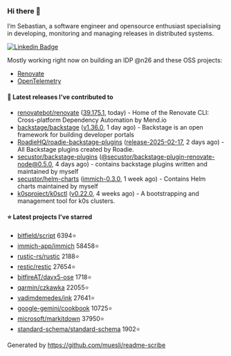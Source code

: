 ### Hi there 👋

I’m Sebastian, a software engineer and opensource enthusiast specialising in developing, monitoring and managing releases in distributed systems.    

[![Linkedin Badge](https://img.shields.io/badge/-LinkedIn-blue?style=flat&logo=Linkedin&logoColor=white&link=https://www.linkedin.com/in/sebastian-poxhofer/)](https://www.linkedin.com/in/sebastian-poxhofer/)

Mostly working right now on building an IDP @n26 and these OSS projects:
- [Renovate](https://github.com/renovatebot/renovate)
- [OpenTelemetry](https://github.com/open-telemetry)



#### 🚀 Latest releases I've contributed to

- [renovatebot/renovate](https://github.com/renovatebot/renovate) ([39.175.1](https://github.com/renovatebot/renovate/releases/tag/39.175.1), today) - Home of the Renovate CLI: Cross-platform Dependency Automation by Mend.io
- [backstage/backstage](https://github.com/backstage/backstage) ([v1.36.0](https://github.com/backstage/backstage/releases/tag/v1.36.0), 1 day ago) - Backstage is an open framework for building developer portals
- [RoadieHQ/roadie-backstage-plugins](https://github.com/RoadieHQ/roadie-backstage-plugins) ([release-2025-02-17](https://github.com/RoadieHQ/roadie-backstage-plugins/releases/tag/release-2025-02-17), 2 days ago) - All Backstage plugins created by Roadie.
- [secustor/backstage-plugins](https://github.com/secustor/backstage-plugins) ([@secustor/backstage-plugin-renovate-node@0.5.0](https://github.com/secustor/backstage-plugins/releases/tag/%40secustor/backstage-plugin-renovate-node%400.5.0), 4 days ago) - contains backstage plugins written and maintained by myself
- [secustor/helm-charts](https://github.com/secustor/helm-charts) ([immich-0.3.0](https://github.com/secustor/helm-charts/releases/tag/immich-0.3.0), 1 week ago) - Contains Helm charts maintained by myself
- [k0sproject/k0sctl](https://github.com/k0sproject/k0sctl) ([v0.22.0](https://github.com/k0sproject/k0sctl/releases/tag/v0.22.0), 4 weeks ago) - A bootstrapping and management tool for k0s clusters.

#### ⭐ Latest projects I've starred

- [bitfield/script](https://github.com/bitfield/script) 6394⭐
- [immich-app/immich](https://github.com/immich-app/immich) 58458⭐
- [rustic-rs/rustic](https://github.com/rustic-rs/rustic) 2188⭐
- [restic/restic](https://github.com/restic/restic) 27654⭐
- [bitfireAT/davx5-ose](https://github.com/bitfireAT/davx5-ose) 1718⭐
- [qarmin/czkawka](https://github.com/qarmin/czkawka) 22055⭐
- [vadimdemedes/ink](https://github.com/vadimdemedes/ink) 27641⭐
- [google-gemini/cookbook](https://github.com/google-gemini/cookbook) 10725⭐
- [microsoft/markitdown](https://github.com/microsoft/markitdown) 37950⭐
- [standard-schema/standard-schema](https://github.com/standard-schema/standard-schema) 1902⭐



Generated by https://github.com/muesli/readme-scribe
